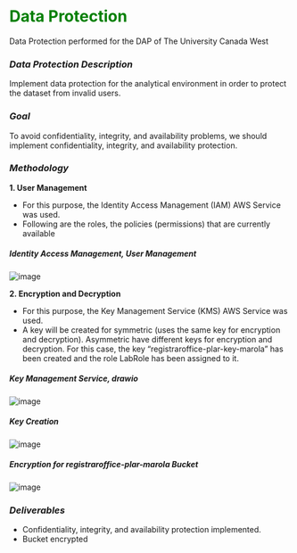 # <font color="green">Data Protection</font> 

Data Protection performed for the DAP of The University Canada West

### ***Data Protection Description***

Implement data protection for the analytical environment in order to protect the dataset from invalid users. 

### ***Goal***
To avoid confidentiality, integrity, and availability problems, we should implement confidentiality, integrity, and availability protection. 

### ***Methodology***

**1. User Management**
- For this purpose, the Identity Access Management (IAM) AWS Service was used.
- Following are the roles, the policies (permissions) that are currently available

##### **Identity Access Management, User Management**

![image](https://github.com/user-attachments/assets/df269410-3513-4c2d-abab-3b5a66f79055)

**2. Encryption and Decryption**
- For this purpose, the Key Management Service (KMS) AWS Service was used.
- A key will be created for symmetric (uses the same key for encryption and decryption). Asymmetric have different keys for encryption and decryption. For this case, the key “registraroffice-plar-key-marola” has been created and the role LabRole has been assigned to it.

##### **Key Management Service, drawio**

![image](https://github.com/user-attachments/assets/7052277a-08c5-408a-bcf9-de2b1a75a206)


##### **Key Creation**

![image](https://github.com/user-attachments/assets/8fa705d2-dede-4c4b-b9fe-81f3b60cb688)

##### **Encryption for registraroffice-plar-marola Bucket**

![image](https://github.com/user-attachments/assets/e409c649-4906-49f0-88ef-ea52c07bd033)


### ***Deliverables***
-  Confidentiality, integrity, and availability protection implemented.
-  Bucket encrypted

